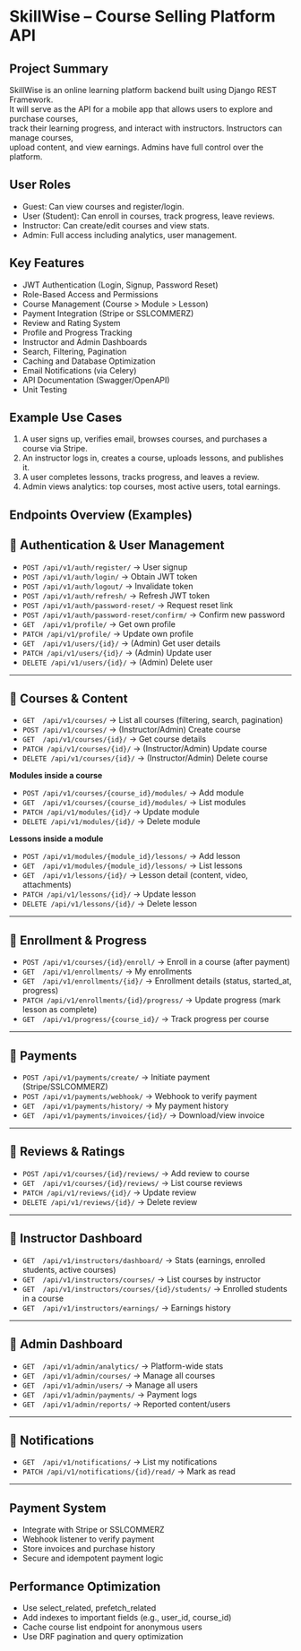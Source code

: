 SkillWise – Course Selling Platform API
========================================

Project Summary
---------------
SkillWise is an online learning platform backend built using Django REST Framework.  
It will serve as the API for a mobile app that allows users to explore and purchase courses,  
track their learning progress, and interact with instructors. Instructors can manage courses,  
upload content, and view earnings. Admins have full control over the platform.

User Roles
----------
- Guest: Can view courses and register/login.
- User (Student): Can enroll in courses, track progress, leave reviews.
- Instructor: Can create/edit courses and view stats.
- Admin: Full access including analytics, user management.

Key Features
------------
- JWT Authentication (Login, Signup, Password Reset)
- Role-Based Access and Permissions
- Course Management (Course > Module > Lesson)
- Payment Integration (Stripe or SSLCOMMERZ)
- Review and Rating System
- Profile and Progress Tracking
- Instructor and Admin Dashboards
- Search, Filtering, Pagination
- Caching and Database Optimization
- Email Notifications (via Celery)
- API Documentation (Swagger/OpenAPI)
- Unit Testing

Example Use Cases
-----------------
1. A user signs up, verifies email, browses courses, and purchases a course via Stripe.
2. An instructor logs in, creates a course, uploads lessons, and publishes it.
3. A user completes lessons, tracks progress, and leaves a review.
4. Admin views analytics: top courses, most active users, total earnings.

Endpoints Overview (Examples)
-----------------------------

## 📌 Authentication & User Management

* `POST /api/v1/auth/register/` → User signup
* `POST /api/v1/auth/login/` → Obtain JWT token
* `POST /api/v1/auth/logout/` → Invalidate token
* `POST /api/v1/auth/refresh/` → Refresh JWT token
* `POST /api/v1/auth/password-reset/` → Request reset link
* `POST /api/v1/auth/password-reset/confirm/` → Confirm new password
* `GET  /api/v1/profile/` → Get own profile
* `PATCH /api/v1/profile/` → Update own profile
* `GET  /api/v1/users/{id}/` → (Admin) Get user details
* `PATCH /api/v1/users/{id}/` → (Admin) Update user
* `DELETE /api/v1/users/{id}/` → (Admin) Delete user

---

## 📌 Courses & Content

* `GET  /api/v1/courses/` → List all courses (filtering, search, pagination)
* `POST /api/v1/courses/` → (Instructor/Admin) Create course
* `GET  /api/v1/courses/{id}/` → Get course details
* `PATCH /api/v1/courses/{id}/` → (Instructor/Admin) Update course
* `DELETE /api/v1/courses/{id}/` → (Instructor/Admin) Delete course

**Modules inside a course**

* `POST /api/v1/courses/{course_id}/modules/` → Add module
* `GET  /api/v1/courses/{course_id}/modules/` → List modules
* `PATCH /api/v1/modules/{id}/` → Update module
* `DELETE /api/v1/modules/{id}/` → Delete module

**Lessons inside a module**

* `POST /api/v1/modules/{module_id}/lessons/` → Add lesson
* `GET  /api/v1/modules/{module_id}/lessons/` → List lessons
* `GET  /api/v1/lessons/{id}/` → Lesson detail (content, video, attachments)
* `PATCH /api/v1/lessons/{id}/` → Update lesson
* `DELETE /api/v1/lessons/{id}/` → Delete lesson

---

## 📌 Enrollment & Progress

* `POST /api/v1/courses/{id}/enroll/` → Enroll in a course (after payment)
* `GET  /api/v1/enrollments/` → My enrollments
* `GET  /api/v1/enrollments/{id}/` → Enrollment details (status, started\_at, progress)
* `PATCH /api/v1/enrollments/{id}/progress/` → Update progress (mark lesson as complete)
* `GET  /api/v1/progress/{course_id}/` → Track progress per course

---

## 📌 Payments

* `POST /api/v1/payments/create/` → Initiate payment (Stripe/SSLCOMMERZ)
* `POST /api/v1/payments/webhook/` → Webhook to verify payment
* `GET  /api/v1/payments/history/` → My payment history
* `GET  /api/v1/payments/invoices/{id}/` → Download/view invoice

---

## 📌 Reviews & Ratings

* `POST /api/v1/courses/{id}/reviews/` → Add review to course
* `GET  /api/v1/courses/{id}/reviews/` → List course reviews
* `PATCH /api/v1/reviews/{id}/` → Update review
* `DELETE /api/v1/reviews/{id}/` → Delete review

---

## 📌 Instructor Dashboard

* `GET  /api/v1/instructors/dashboard/` → Stats (earnings, enrolled students, active courses)
* `GET  /api/v1/instructors/courses/` → List courses by instructor
* `GET  /api/v1/instructors/courses/{id}/students/` → Enrolled students in a course
* `GET  /api/v1/instructors/earnings/` → Earnings history

---

## 📌 Admin Dashboard

* `GET  /api/v1/admin/analytics/` → Platform-wide stats
* `GET  /api/v1/admin/courses/` → Manage all courses
* `GET  /api/v1/admin/users/` → Manage all users
* `GET  /api/v1/admin/payments/` → Payment logs
* `GET  /api/v1/admin/reports/` → Reported content/users

---

## 📌 Notifications

* `GET  /api/v1/notifications/` → List my notifications
* `PATCH /api/v1/notifications/{id}/read/` → Mark as read

---

Payment System
--------------
- Integrate with Stripe or SSLCOMMERZ
- Webhook listener to verify payment
- Store invoices and purchase history
- Secure and idempotent payment logic

Performance Optimization
------------------------
- Use select_related, prefetch_related
- Add indexes to important fields (e.g., user_id, course_id)
- Cache course list endpoint for anonymous users
- Use DRF pagination and query optimization
